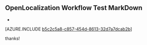 ## OpenLocalization Workflow Test MarkDown
* 

[AZURE.INCLUDE [b5c2c5a8-c857-454d-8613-32d7a7dcab2b](calleeMd1.md)]

 
thanks!